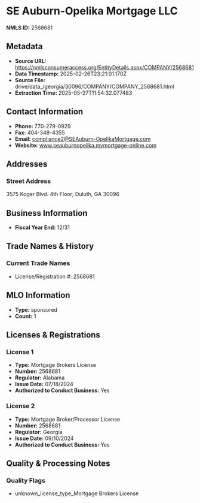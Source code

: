# SE Auburn-Opelika Mortgage LLC

**NMLS ID:** 2568681

## Metadata
- **Source URL:** https://nmlsconsumeraccess.org/EntityDetails.aspx/COMPANY/2568681
- **Data Timestamp:** 2025-02-26T23:21:01.170Z
- **Source File:** drive/data_/georgia/30096/COMPANY/COMPANY_2568681.html
- **Extraction Time:** 2025-05-27T11:54:32.077483

## Contact Information
- **Phone:** 770-279-0929
- **Fax:** 404-348-4355
- **Email:** compliance2@SEAuburn-OpelikaMortgage.com
- **Website:** www.seauburnopelika.mymortgage-online.com

## Addresses
### Street Address
3575 Koger Blvd. 4th Floor; Duluth, GA 30096

## Business Information
- **Fiscal Year End:** 12/31

## Trade Names & History
### Current Trade Names
- License/Registration #: 2568681

## MLO Information
- **Type:** sponsored
- **Count:** 1

## Licenses & Registrations

### License 1
- **Type:** Mortgage Brokers License
- **Number:** 2568681
- **Regulator:** Alabama
- **Issue Date:** 07/18/2024
- **Authorized to Conduct Business:** Yes

### License 2
- **Type:** Mortgage Broker/Processor License
- **Number:** 2568681
- **Regulator:** Georgia
- **Issue Date:** 09/10/2024
- **Authorized to Conduct Business:** Yes

## Quality & Processing Notes
### Quality Flags
- unknown_license_type_Mortgage Brokers License

